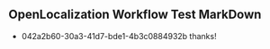 ## OpenLocalization Workflow Test MarkDown
* 042a2b60-30a3-41d7-bde1-4b3c0884932b thanks!

<!--HONumber=Jul16_HO2-->


